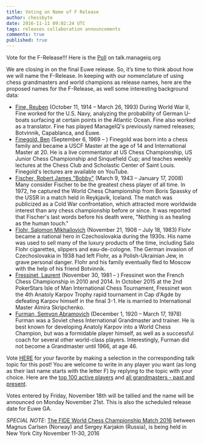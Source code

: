 ```yaml
---
title: Voting on Name of F Release
author: chessbyte
date: 2016-11-11 09:02:24 UTC
tags: releases collaboration announcements
comments: true
published: true
---
```


Vote for the F-Release!!! Here is the [Poll](http://talk.manageiq.org/t/voting-on-name-of-f-release/1881) on talk.manageiq.org

We are closing in on the final Euwe release.  So, it’s time to think about how we will name the F-Release.  In keeping with our nomenclature of using chess grandmasters and world champions as release names, here are the proposed names for the F-Release, as well some interesting background data:

- [Fine, Reuben](https://en.wikipedia.org/wiki/Reuben_Fine) (October 11, 1914 – March 26, 1993)
During World War II, Fine worked for the U.S. Navy, analyzing the probability of German U-boats surfacing at certain points in the Atlantic Ocean. Fine also worked as a translator. Fine has played ManageIQ's previously named releases; Botvinnik, Capablanca, and Euwe.
- [Finegold, Ben](https://en.wikipedia.org/wiki/Ben_Finegold) (September 6, 1969 – )
Finegold was born into a chess family and became a USCF Master at the age of 14 and International Master at 20. He is a live commentator at US Chess Championship, US Junior Chess Championship and Sinquefield Cup; and teaches weekly lectures at the Chess Club and Scholastic Center of Saint Louis. Finegold's lectures are available on YouTube.
- [Fischer, Robert James "Bobby"](https://en.wikipedia.org/wiki/Bobby_Fischer) (March 9, 1943 – January 17, 2008)
Many consider Fischer to be the greatest chess player of all time. In 1972, he captured the World Chess Championship from Boris Spassky of the USSR in a match held in Reykjavík, Iceland. The match was publicized as a Cold War confrontation, which attracted more worldwide interest than any chess championship before or since. It was reported that Fischer's last words before his death were, "Nothing is as healing as the human touch."
- [Flohr, Salomon Mikhailovich](https://en.wikipedia.org/wiki/Salo_Flohr) (November 21, 1908 – July 18, 1983)
Flohr became a national hero in Czechoslovakia during the 1930s. His name was used to sell many of the luxury products of the time, including Salo Flohr cigarettes, slippers and eau-de-cologne. The German invasion of Czechoslovakia in 1938 had left Flohr, as a Polish-Ukrainian Jew, in grave personal danger. Flohr and his family eventually fled to Moscow with the help of his friend Botvinnik.
- [Fressinet, Laurent](https://en.wikipedia.org/wiki/Laurent_Fressinet) (November 30, 1981 – )
Fressinet won the French Chess Championship in 2010 and 2014. In October 2015 at the 2nd PokerStars Isle of Man International Chess Tournament, Fressinet won the 4th Anatoly Karpov Trophy rapid tournament in Cap d'Agde by defeating Karpov himself in the final 3-1. He is married to International Master Almira Skripchenko.
- [Furman, Semyon Abramovich](https://en.wikipedia.org/wiki/Semyon_Furman) (December 1, 1920 – March 17, 1978)
Furman was a Soviet chess International Grandmaster and trainer. He is best known for developing Anatoly Karpov into a World Chess Champion, but was a formidable player himself, as well as a successful coach for several other world-class players. Interestingly, Furman did not become a Grandmaster until 1966, at age 46.

Vote [HERE](http://talk.manageiq.org/t/voting-on-name-of-f-release/1881) for your favorite by making a selection in the corresponding talk topic for this post! You are welcome to write in any player you want (as long as their last name starts with the letter F) by replying to the topic with your choice.  Here are the [top 100 active players](http://2700chess.com/?per-page=100) and [all grandmasters - past and present](https://en.wikipedia.org/wiki/List_of_chess_grandmasters).

Votes entered by Friday, November 18th will be tallied and the name will be announced on Monday November 21st. This is also the scheduled release date for Euwe GA.

*SPECIAL NOTE*: [The FIDE World Chess Championship Match 2016](https://worldchess.com/nyc2016/) between Magnus Carlsen (Norway) and Sergey Karjakin (Russia), is being held in New York City November 11-30, 2016
